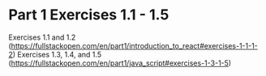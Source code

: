 # Part 1 Exercises 1.1 - 1.5

Exercises 1.1 and 1.2 (https://fullstackopen.com/en/part1/introduction_to_react#exercises-1-1-1-2)
Exercises 1.3, 1.4, and 1.5 (https://fullstackopen.com/en/part1/java_script#exercises-1-3-1-5)